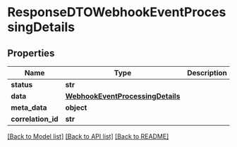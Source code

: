 # ResponseDTOWebhookEventProcessingDetails

## Properties
Name | Type | Description | Notes
------------ | ------------- | ------------- | -------------
**status** | **str** |  | [optional] 
**data** | [**WebhookEventProcessingDetails**](WebhookEventProcessingDetails.md) |  | [optional] 
**meta_data** | **object** |  | [optional] 
**correlation_id** | **str** |  | [optional] 

[[Back to Model list]](../README.md#documentation-for-models) [[Back to API list]](../README.md#documentation-for-api-endpoints) [[Back to README]](../README.md)

